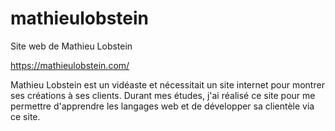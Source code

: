 # mathieulobstein
Site web de Mathieu Lobstein

https://mathieulobstein.com/

Mathieu Lobstein est un vidéaste et nécessitait un site internet pour montrer ses créations à ses clients.
Durant mes études, j'ai réalisé ce site pour me permettre d'apprendre les langages web et de développer sa clientèle via ce site.
